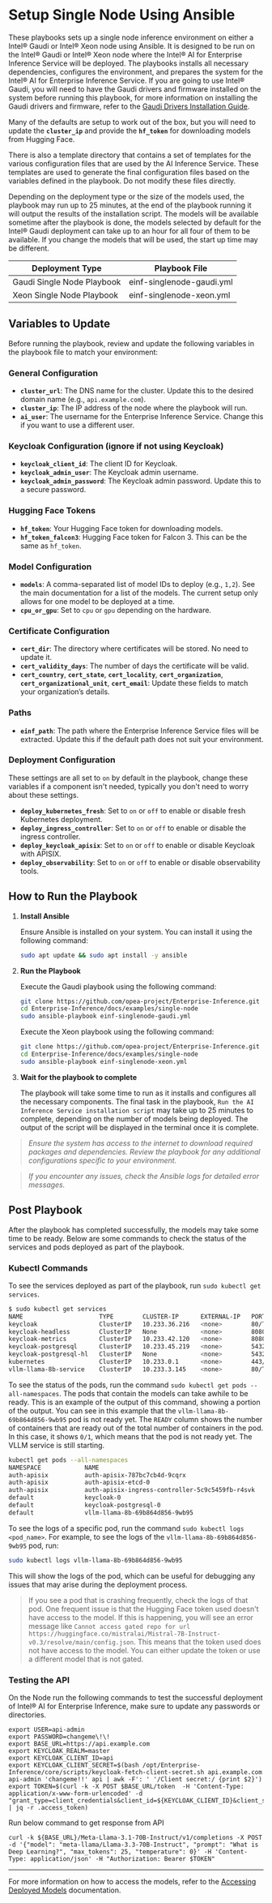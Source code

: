 # Setup Single Node Using Ansible

These playbooks sets up a single node inference environment on either a Intel® Gaudi or Intel® Xeon node using Ansible. It is designed to be run on the Intel® Gaudi or Intel® Xeon node where the Intel® AI for Enterprise Inference Service will be deployed. The playbooks installs all necessary dependencies, configures the environment, and prepares the system for the Intel® AI for Enterprise Inference Service. If you are going to use Intel® Gaudi, you will need to have the Gaudi drivers and firmware installed on the system before running this playbook, for more information on installing the Gaudi drivers and firmware, refer to the [Gaudi Drivers Installation Guide](https://github.com/opea-project/Enterprise-Inference/blob/main/core/catalog/docs/gaudi/gaudi-prerequisites.md).

Many of the defaults are setup to work out of the box, but you will need to update the **`cluster_ip`** and provide the **`hf_token`** for downloading models from Hugging Face.

There is also a template directory that contains a set of templates for the various configuration files that are used by the AI Inference Service. These templates are used to generate the final configuration files based on the variables defined in the playbook. Do not modify these files directly.

Depending on the deployment type or the size of the models used, the playbook may run up to 25 minutes, at the end of the playbook running it will output the results of the installation script. The models will be available sometime after the playbook is done, the models selected by default for the Intel® Gaudi deployment can take up to an hour for all four of them to be available. If you change the models that will be used, the start up time may be different.

| Deployment Type | Playbook File |
|------------------|----------------|
| Gaudi Single Node Playbook | einf-singlenode-gaudi.yml |
| Xeon Single Node Playbook | einf-singlenode-xeon.yml |


## Variables to Update

Before running the playbook, review and update the following variables in the playbook file to match your environment:

### General Configuration
- **`cluster_url`**: The DNS name for the cluster. Update this to the desired domain name (e.g., `api.example.com`).
- **`cluster_ip`**: The IP address of the node where the playbook will run.
- **`ai_user`**: The username for the Enterprise Inference Service. Change this if you want to use a different user.

### Keycloak Configuration (ignore if not using Keycloak)
- **`keycloak_client_id`**: The client ID for Keycloak.
- **`keycloak_admin_user`**: The Keycloak admin username.
- **`keycloak_admin_password`**: The Keycloak admin password. Update this to a secure password.

### Hugging Face Tokens
- **`hf_token`**: Your Hugging Face token for downloading models.
- **`hf_token_falcon3`**: Hugging Face token for Falcon 3. This can be the same as `hf_token`.

### Model Configuration
- **`models`**: A comma-separated list of model IDs to deploy (e.g., `1,2`). See the main documentation for a list of the models. The current setup only allows for one model to be deployed at a time.
- **`cpu_or_gpu`**: Set to `cpu` or `gpu` depending on the hardware.

### Certificate Configuration
- **`cert_dir`**: The directory where certificates will be stored. No need to update it.
- **`cert_validity_days`**: The number of days the certificate will be valid.
- **`cert_country`**, **`cert_state`**, **`cert_locality`**, **`cert_organization`**, **`cert_organizational_unit`**, **`cert_email`**: Update these fields to match your organization’s details.

### Paths
- **`einf_path`**: The path where the Enterprise Inference Service files will be extracted. Update this if the default path does not suit your environment.

### Deployment Configuration
These settings are all set to `on` by default in the playbook, change these variables if a component isn't needed, typically you don't need to worry about these settings.

- **`deploy_kubernetes_fresh`**: Set to `on` or `off` to enable or disable fresh Kubernetes deployment.
- **`deploy_ingress_controller`**: Set to `on` or `off` to enable or disable the ingress controller.
- **`deploy_keycloak_apisix`**: Set to `on` or `off` to enable or disable Keycloak with APISIX.
- **`deploy_observability`**: Set to `on` or `off` to enable or disable observability tools.



## How to Run the Playbook

1. **Install Ansible**  
   
   Ensure Ansible is installed on your system. You can install it using the following command:

   ```bash
   sudo apt update && sudo apt install -y ansible
   ```

2. **Run the Playbook**
   
   Execute the Gaudi playbook using the following command:

   ```bash
   git clone https://github.com/opea-project/Enterprise-Inference.git
   cd Enterprise-Inference/docs/examples/single-node
   sudo ansible-playbook einf-singlenode-gaudi.yml
   ```

   Execute the Xeon playbook using the following command:

   ```bash
   git clone https://github.com/opea-project/Enterprise-Inference.git
   cd Enterprise-Inference/docs/examples/single-node
   sudo ansible-playbook einf-singlenode-xeon.yml
   ```


3. **Wait for the playbook to complete**
   
   The playbook will take some time to run as it installs and configures all the necessary components. The final task in the playbook, `Run the AI Inference Service installation script` may take up to 25 minutes to complete, depending on the number of models being deployed. The output of the script will be displayed in the terminal once it is complete.

>*Ensure the system has access to the internet to download required packages and dependencies. Review the playbook for any additional configurations specific to your environment.*

>*If you encounter any issues, check the Ansible logs for detailed error messages.*

## Post Playbook

After the playbook has completed successfully, the models may take some time to be ready. Below are some commands to check the status of the services and pods deployed as part of the playbook.

### Kubectl Commands

To see the services deployed as part of the playbook, run `sudo kubectl get services`.

```bash
$ sudo kubectl get services
NAME                     TYPE        CLUSTER-IP      EXTERNAL-IP   PORT(S)    AGE
keycloak                 ClusterIP   10.233.36.216   <none>        80/TCP     71m
keycloak-headless        ClusterIP   None            <none>        8080/TCP   71m
keycloak-metrics         ClusterIP   10.233.42.120   <none>        8080/TCP   71m
keycloak-postgresql      ClusterIP   10.233.45.219   <none>        5432/TCP   71m
keycloak-postgresql-hl   ClusterIP   None            <none>        5432/TCP   71m
kubernetes               ClusterIP   10.233.0.1      <none>        443/TCP    81m
vllm-llama-8b-service    ClusterIP   10.233.3.145    <none>        80/TCP     63m
```

To see the status of the pods, run the command `sudo kubectl get pods --all-namespaces`. The pods that contain the models can take awhile to be ready. This is an example of the output of this command, showing a portion of the output. You can see in this example that the `vllm-llama-8b-69b864d856-9wb95` pod is not ready yet. The `READY` column shows the number of containers that are ready out of the total number of containers in the pod. In this case, it shows `0/1`, which means that the pod is not ready yet. The VLLM service is still starting.

```bash
kubectl get pods --all-namespaces
NAMESPACE            NAME                                                     READY   STATUS    RESTARTS   AGE
auth-apisix          auth-apisix-787bc7cb4d-9cqrx                             1/1     Running   0          72m
auth-apisix          auth-apisix-etcd-0                                       1/1     Running   0          72m
auth-apisix          auth-apisix-ingress-controller-5c9c5459fb-r4svk          1/1     Running   0          72m
default              keycloak-0                                               1/1     Running   0          78m
default              keycloak-postgresql-0                                    1/1     Running   0          78m
default              vllm-llama-8b-69b864d856-9wb95                           0/1     Running   0          70m
```

To see the logs of a specific pod, run the command `sudo kubectl logs <pod_name>`. For example, to see the logs of the `vllm-llama-8b-69b864d856-9wb95` pod, run:

```bash
sudo kubectl logs vllm-llama-8b-69b864d856-9wb95
```
This will show the logs of the pod, which can be useful for debugging any issues that may arise during the deployment process.

>If you see a pod that is crashing frequently, check the logs of that pod. One frequent issue is that the Hugging Face token used doesn't have access to the model. If this is happening, you will see an error message like `Cannot access gated repo for url https://huggingface.co/mistralai/Mistral-7B-Instruct-v0.3/resolve/main/config.json`. This means that the token used does not have access to the model. You can either update the token or use a different model that is not gated.

### Testing the API
On the Node run the following commands to test the successful deployment of Intel® AI for Enterprise Inference, make sure to update any passwords or directories.

```
export USER=api-admin
export PASSWORD=changeme\!\!
export BASE_URL=https://api.example.com
export KEYCLOAK_REALM=master
export KEYCLOAK_CLIENT_ID=api
export KEYCLOAK_CLIENT_SECRET=$(bash /opt/Enterprise-Inference/core/scripts/keycloak-fetch-client-secret.sh api.example.com api-admin 'changeme!!' api | awk -F': ' '/Client secret:/ {print $2}')
export TOKEN=$(curl -k -X POST $BASE_URL/token  -H 'Content-Type: application/x-www-form-urlencoded' -d "grant_type=client_credentials&client_id=${KEYCLOAK_CLIENT_ID}&client_secret=${KEYCLOAK_CLIENT_SECRET}" | jq -r .access_token)
```

Run below command to get response from API
```
curl -k ${BASE_URL}/Meta-Llama-3.1-70B-Instruct/v1/completions -X POST -d '{"model": "meta-llama/Llama-3.3-70B-Instruct", "prompt": "What is Deep Learning?", "max_tokens": 25, "temperature": 0}' -H 'Content-Type: application/json' -H "Authorization: Bearer $TOKEN"

```

---

For more information on how to access the models, refer to the [Accessing Deployed Models](/docs/accessing-deployed-models.md) documentation.